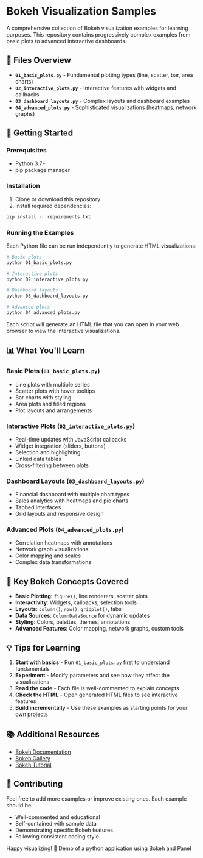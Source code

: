# Bokeh Visualization Samples

A comprehensive collection of Bokeh visualization examples for learning purposes. This repository contains progressively complex examples from basic plots to advanced interactive dashboards.

## 📁 Files Overview

- **`01_basic_plots.py`** - Fundamental plotting types (line, scatter, bar, area charts)
- **`02_interactive_plots.py`** - Interactive features with widgets and callbacks
- **`03_dashboard_layouts.py`** - Complex layouts and dashboard examples
- **`04_advanced_plots.py`** - Sophisticated visualizations (heatmaps, network graphs)

## 🚀 Getting Started

### Prerequisites
- Python 3.7+
- pip package manager

### Installation

1. Clone or download this repository
2. Install required dependencies:
```bash
pip install -r requirements.txt
```

### Running the Examples

Each Python file can be run independently to generate HTML visualizations:

```bash
# Basic plots
python 01_basic_plots.py

# Interactive plots
python 02_interactive_plots.py

# Dashboard layouts
python 03_dashboard_layouts.py

# Advanced plots
python 04_advanced_plots.py
```

Each script will generate an HTML file that you can open in your web browser to view the interactive visualizations.

## 📊 What You'll Learn

### Basic Plots (`01_basic_plots.py`)
- Line plots with multiple series
- Scatter plots with hover tooltips
- Bar charts with styling
- Area plots and filled regions
- Plot layouts and arrangements

### Interactive Plots (`02_interactive_plots.py`)
- Real-time updates with JavaScript callbacks
- Widget integration (sliders, buttons)
- Selection and highlighting
- Linked data tables
- Cross-filtering between plots

### Dashboard Layouts (`03_dashboard_layouts.py`)
- Financial dashboard with multiple chart types
- Sales analytics with heatmaps and pie charts
- Tabbed interfaces
- Grid layouts and responsive design

### Advanced Plots (`04_advanced_plots.py`)
- Correlation heatmaps with annotations
- Network graph visualizations
- Color mapping and scales
- Complex data transformations

## 🎯 Key Bokeh Concepts Covered

- **Basic Plotting**: `figure()`, line renderers, scatter plots
- **Interactivity**: Widgets, callbacks, selection tools
- **Layouts**: `column()`, `row()`, `gridplot()`, tabs
- **Data Sources**: `ColumnDataSource` for dynamic updates
- **Styling**: Colors, palettes, themes, annotations
- **Advanced Features**: Color mapping, network graphs, custom tools

## 💡 Tips for Learning

1. **Start with basics** - Run `01_basic_plots.py` first to understand fundamentals
2. **Experiment** - Modify parameters and see how they affect the visualizations
3. **Read the code** - Each file is well-commented to explain concepts
4. **Check the HTML** - Open generated HTML files to see interactive features
5. **Build incrementally** - Use these examples as starting points for your own projects

## 📚 Additional Resources

- [Bokeh Documentation](https://docs.bokeh.org/)
- [Bokeh Gallery](https://docs.bokeh.org/en/latest/docs/gallery.html)
- [Bokeh Tutorial](https://mybinder.org/v2/gh/bokeh/bokeh-notebooks/master?filepath=tutorial%2F00%20-%20Introduction%20and%20Setup.ipynb)

## 🤝 Contributing

Feel free to add more examples or improve existing ones. Each example should be:
- Well-commented and educational
- Self-contained with sample data
- Demonstrating specific Bokeh features
- Following consistent coding style

Happy visualizing! 🎨
Demo of a python application using Bokeh and Panel
